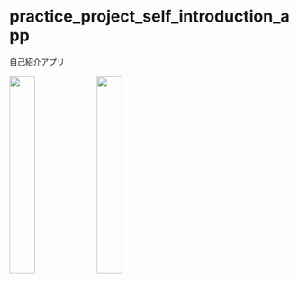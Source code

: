 # practice_project_self_introduction_app

自己紹介アプリ<br/><br/>
<img src="https://github.com/KIM-Git-Hub/practice_project_self_introduction_fluter_app/assets/100995721/bba2ff59-52e2-461b-b6af-5c289288b83e"  width="30%" height="30%">
<img src="https://github.com/KIM-Git-Hub/practice_project_self_introduction_fluter_app/assets/100995721/38f9a619-8d4a-43ff-801e-470052391669"  width="30%" height="30%">


